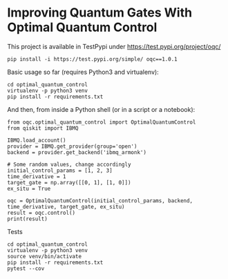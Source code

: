 # Improving Quantum Gates With Optimal Quantum Control

This project is available in TestPypi under https://test.pypi.org/project/oqc/

`pip install -i https://test.pypi.org/simple/ oqc==1.0.1`

Basic usage so far (requires Python3 and virtualenv): 

```
cd optimal_quantum_control
virtualenv -p python3 venv
pip install -r requirements.txt
```

And then, from inside a Python shell (or in a script or a notebook):

```
from oqc.optimal_quantum_control import OptimalQuantumControl
from qiskit import IBMQ

IBMQ.load_account()
provider = IBMQ.get_provider(group='open')
backend = provider.get_backend('ibmq_armonk')

# Some random values, change accordingly
initial_control_params = [1, 2, 3]
time_derivative = 1
target_gate = np.array([[0, 1], [1, 0]])
ex_situ = True

oqc = OptimalQuantumControl(initial_control_params, backend, time_derivative, target_gate, ex_situ)
result = oqc.control()
print(result)
```

Tests

```
cd optimal_quantum_control
virtualenv -p python3 venv
source venv/bin/activate
pip install -r requirements.txt
pytest --cov
```
